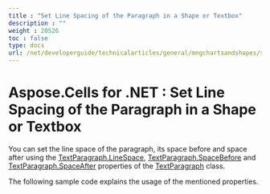 ```yaml
---
title : "Set Line Spacing of the Paragraph in a Shape or Textbox" 
description : "" 
weight : 20526 
toc : false
type: docs
url: /net/developerguide/technicalarticles/general/mngchartsandshapes/set+line+spacing+of+the+paragraph+in+a+shape+or+textbox/
---
```


# Aspose.Cells for .NET : Set Line Spacing of the Paragraph in a Shape or Textbox


You can set the line space of the paragraph, its space before and space after using the [TextParagraph.LineSpace](https://apireference.aspose.com/net/cells/aspose.cells.drawing.texts/textparagraph/properties/linespace), [TextParagraph.SpaceBefore](https://apireference.aspose.com/net/cells/aspose.cells.drawing.texts/textparagraph/properties/spacebefore) and [TextParagraph.SpaceAfter](https://apireference.aspose.com/net/cells/aspose.cells.drawing.texts/textparagraph/properties/spaceafter) properties of the [TextParagraph](https://apireference.aspose.com/net/cells/aspose.cells.drawing.texts/textparagraph) class.

The following sample code explains the usage of the mentioned properties.


